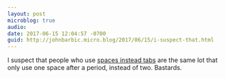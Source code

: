 ```yaml
---
layout: post
microblog: true
audio: 
date: 2017-06-15 12:04:57 -0700
guid: http://johnbarbic.micro.blog/2017/06/15/i-suspect-that.html
---
```

I suspect that people who use [spaces instead tabs](https://stackoverflow.blog/2017/06/15/developers-use-spaces-make-money-use-tabs/) are the same lot that only use one space after a period, instead of two.  Bastards.
